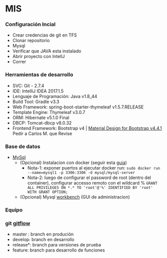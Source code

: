# MIS #

### Configuración Incial ###

- Crear credencias de git en TFS
- Clonar repositorio
- Mysql
- Verificar que JAVA esta instalado
- Abrir proyecto con IntellJ
- Correr


### Herramientas de desarrollo ###

* SVC: Git - 2.7.4
* IDE: IntelliJ IDEA 2017.1.5
* Lenguaje de Programación: Java v1.8_44
* Build Tool: Gradle v3.3
* Web Framework: spring-boot-starter-thymeleaf v1.5.7.RELEASE
* Template Engine: Thymeleaf v3.0.7
* ORM: Hibernate v5.1.0 Final
* DBCP: Tomcat-dbcp v8.0.32
* Frontend Framework: Bootstrap v4 | [Material Design for Bootstrap v4.4.1](https://mdbootstrap.com/material-design-for-bootstrap/) Pedir a Carlos M. que Revise

### Base de datos ###
* [MySql](https://dev.mysql.com/doc/refman/5.7/en/installing.html)
	* (Opcional) Instalacion con docker (seguir esta [guia](https://dev.mysql.com/doc/mysql-installation-excerpt/5.5/en/docker-mysql-getting-started.html))
		* Nota-1: exponer puertos al ejecutar docker run: 
		 `sudo docker run --name=mysql1 -p 3306:3306 -d mysql/mysql-server`
		* Nota-2: luego de configurar el password de root (dentro del container), configurar accesso remoto con el wildcard % 
		`GRANT ALL PRIVILEGES ON *.* TO 'root'@'%' IDENTIFIED BY 'root' WITH GRANT OPTION;`
	* (Opcional) Mysql [workbench](https://dev.mysql.com/doc/workbench/en/wb-installing.html) (GUI de administracion)

### Equipo ###

### git [gitflow](https://danielkummer.github.io/git-flow-cheatsheet/) ###
* master : branch en produción
* develop: branch en desarrollo
* release*: branch para versiones de prueba
* feature: branch para desarrollo de funciones
